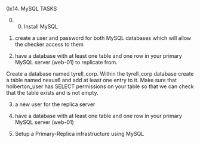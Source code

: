 0x14. MySQL TASKS

0. 0. Install MySQL

1.  create a user and password for both MySQL databases which will allow the checker access to them

2. have a database with at least one table and one row in your primary MySQL server (web-01) to replicate from.

Create a database named tyrell_corp.
Within the tyrell_corp database create a table named nexus6 and add at least one entry to it.
Make sure that holberton_user has SELECT permissions on your table so that we can check that the table exists and is not empty.

3. a new user for the replica server

4.  have a database with at least one table and one row in your primary MySQL server (web-01)

5. Setup a Primary-Replica infrastructure using MySQL
